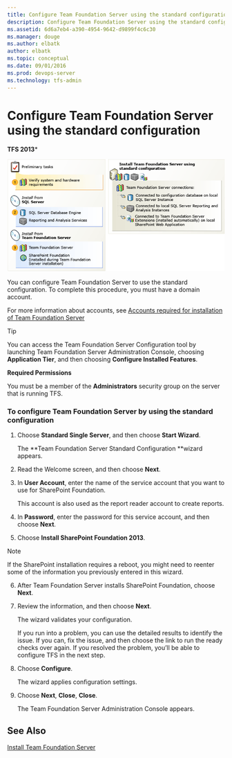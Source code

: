 ```yaml
---
title: Configure Team Foundation Server using the standard configuration
description: Configure Team Foundation Server using the standard configuration
ms.assetid: 6d6a7eb4-a390-4954-9642-d9899f4c6c30
ms.manager: douge
ms.author: elbatk
author: elbatk
ms.topic: conceptual
ms.date: 09/01/2016
ms.prod: devops-server
ms.technology: tfs-admin
---
```


# Configure Team Foundation Server using the standard configuration

**TFS 2013***

![Standard configuration on single server](../_img/std-config-intro.png)

You can configure Team Foundation Server to use the standard configuration. To complete this procedure, you must have a domain account. 

For more information about accounts, see [Accounts required for installation of Team Foundation Server](/tfs/requirements#accounts)

> [!TIP]
> You can access the Team Foundation Server Configuration tool by launching Team Foundation Server Administration Console, choosing **Application Tier**, and then choosing **Configure Installed Features**.

**Required Permissions**

You must be a member of the **Administrators** security group on the server that is running TFS. 

### To configure Team Foundation Server by using the standard configuration

1.  Choose **Standard Single Server**, and then choose **Start Wizard**.

    The **Team Foundation Server Standard Configuration **wizard appears.

2.  Read the Welcome screen, and then choose **Next**.

3.  In **User Account**, enter the name of the service account that you want to use for SharePoint Foundation.

    This account is also used as the report reader account to create reports.

4.  In **Password**, enter the password for this service account, and then choose **Next**.

5.  Choose **Install SharePoint Foundation 2013**.

> [!NOTE]
> If the SharePoint installation requires a reboot, you might need to reenter some of the information you previously entered in this wizard.

6.  After Team Foundation Server installs SharePoint Foundation, choose **Next**.

7.  Review the information, and then choose **Next**.

    The wizard validates your configuration.

    If you run into a problem, you can use the detailed results to identify the issue. If you can, fix the issue, and then choose the link to run the ready checks over again. If you resolved the problem, you’ll be able to configure TFS in the next step.

8.  Choose **Configure**.

    The wizard applies configuration settings.

9.  Choose **Next**, **Close**, **Close**.

    The Team Foundation Server Administration Console appears.

## See Also

[Install Team Foundation Server](../get-started.md) 

